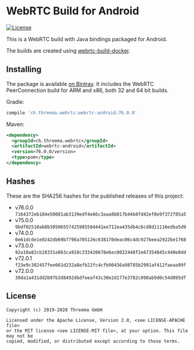 # WebRTC Build for Android

[![License](https://img.shields.io/badge/license-MIT%20%2F%20Apache%202.0-blue.svg)](https://github.com/threema-ch/webrtc-android)

This is a WebRTC build with Java bindings packaged for Android.

The builds are created using [webrtc-build-docker](https://github.com/threema-ch/webrtc-build-docker).


## Installing

The package is available [on
Bintray](https://bintray.com/threema/maven/webrtc-android/). It includes the
WebRTC PeerConnection build for ARM and x86, both 32 and 64 bit builds.

Gradle:

```groovy
compile 'ch.threema.webrtc:webrtc-android:76.0.0'
```

Maven:

```xml
<dependency>
  <groupId>ch.threema.webrtc</groupId>
  <artifactId>webrtc-android</artifactId>
  <version>76.0.0/version>
  <type>pom</type>
</dependency>
```


## Hashes

These are the SHA256 hashes for the published releases of this project:

- v76.0.0 `7164372eb184e50081ab3139edf4e66c3aaa8b017b44b8fd42ef8e9f372f85a5`
- v75.0.0 `9bdf02510ab8b30506557425985584441ee712ea435db4c6cd8d11116edba5d9`
- v74.0.0 `0e61dcde1e0242db69b7798a705126c638170deac06c4dc927beea2922be1768`
- v73.0.0 `92a10a82cb18331e863ca910c333420678e6ec0022448f2e67354845c440e0dd`
- v72.0.1 `f23e9c382457fee661d232a8efb22fc4cfb90436a98785b2991af412faeaa99f`
- v72.0.0 `30da1a431dd2b97b3d8492dbdfeeaf43c30e2d177e3782c098ab9d0c54d895df`


## License

    Copyright (c) 2019-2020 Threema GmbH

    Licensed under the Apache License, Version 2.0, <see LICENSE-APACHE file>
    or the MIT license <see LICENSE-MIT file>, at your option. This file may not be
    copied, modified, or distributed except according to those terms.
